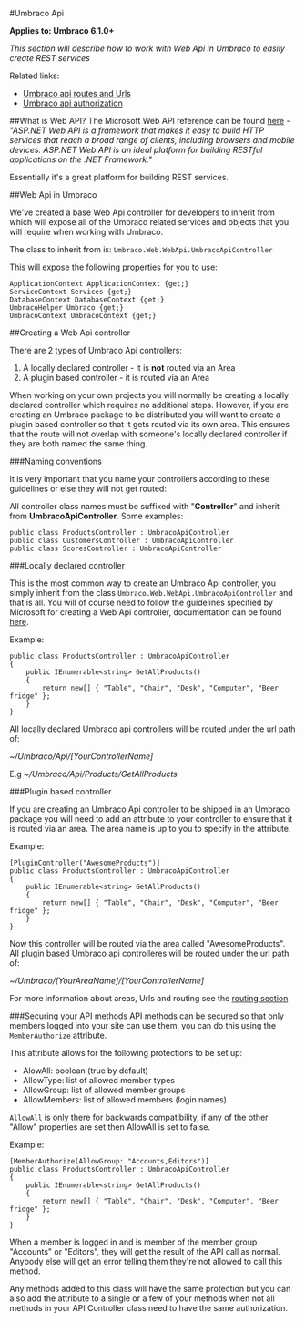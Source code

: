 #Umbraco Api

**Applies to: Umbraco 6.1.0+**

_This section will describe how to work with Web Api in Umbraco to easily create REST services_ 

Related links:

* [Umbraco api routes and Urls](routing.md)
* [Umbraco api authorization](authorization.md)

##What is Web API?
The Microsoft Web API reference can be found [here](http://www.asp.net/web-api) - *"ASP.NET Web API is a framework that makes it easy to build HTTP services that reach a broad range of clients, including browsers and mobile devices. ASP.NET Web API is an ideal platform for building RESTful applications on the .NET Framework."*

Essentially it's a great platform for building REST services.

##Web Api in Umbraco

We've created a base Web Api controller for developers to inherit from which will expose all of the Umbraco related services and objects that you will require when working with Umbraco.

The class to inherit from is: `Umbraco.Web.WebApi.UmbracoApiController`

This will expose the following properties for you to use:

	ApplicationContext ApplicationContext {get;}
	ServiceContext Services {get;}
	DatabaseContext DatabaseContext {get;}
	UmbracoHelper Umbraco {get;}
	UmbracoContext UmbracoContext {get;}
	

##Creating a Web Api controller

There are 2 types of Umbraco Api controllers: 

1. A locally declared controller - it is **not** routed via an Area
1. A plugin based controller - it is routed via an Area

When working on your own projects you will normally be creating a locally declared controller which requires no additional steps. However, if you are creating an Umbraco package to be distributed you will want to create a plugin based controller so that it gets routed via its own area. This ensures that the route will not overlap with someone's locally declared controller if they are both named the same thing.

###Naming conventions

It is very important that you name your controllers according to these guidelines or else they will not get routed:

All controller class names must be suffixed with "**Controller**" and inherit from **UmbracoApiController**. Some examples:

	public class ProductsController : UmbracoApiController
	public class CustomersController : UmbracoApiController
	public class ScoresController : UmbracoApiController

###Locally declared controller

This is the most common way to create an Umbraco Api controller, you simply inherit from the class `Umbraco.Web.WebApi.UmbracoApiController` and that is all. You will of course need to follow the guidelines specified by Microsoft for creating a Web Api controller, documentation can be found [here](http://www.asp.net/web-api).

Example:

	public class ProductsController : UmbracoApiController
	{	    
	    public IEnumerable<string> GetAllProducts()
	    {
	        return new[] { "Table", "Chair", "Desk", "Computer", "Beer fridge" };
	    }
	}

All locally declared Umbraco api controllers will be routed under the url path of:

*~/Umbraco/Api/[YourControllerName]*

E.g *~/Umbraco/Api/Products/GetAllProducts*

###Plugin based controller

If you are creating an Umbraco Api controller to be shipped in an Umbraco package you will need to add an attribute to your controller to ensure that it is routed via an area. The area name is up to you to specify in the attribute. 

Example:

	[PluginController("AwesomeProducts")]
	public class ProductsController : UmbracoApiController
	{	    
	    public IEnumerable<string> GetAllProducts()
	    {
	        return new[] { "Table", "Chair", "Desk", "Computer", "Beer fridge" };
	    }
	}

Now this controller will be routed via the area called "AwesomeProducts". All plugin based Umbraco api controlleres will be routed under the url path of:

*~/Umbraco/[YourAreaName]/[YourControllerName]*

For more information about areas, Urls and routing see the [routing section](routing.md)

###Securing your API methods
API methods can be secured so that only members logged into your site can use them, you can do this using the `MemberAuthorize` attribute.

This attribute allows for the following protections to be set up:

- AlowAll: boolean (true by default)
- AllowType: list of allowed member types
- AllowGroup: list of allowed member groups
- AllowMembers: list of allowed members (login names)

`AllowAll` is only there for backwards compatibility, if any of the other "Allow" properties are set then AllowAll is set to false.

Example:
	
	[MemberAuthorize(AllowGroup: "Accounts,Editors")]
	public class ProductsController : UmbracoApiController
	{	    
	    public IEnumerable<string> GetAllProducts()
	    {
	        return new[] { "Table", "Chair", "Desk", "Computer", "Beer fridge" };
	    }
	}
	
When a member is logged in and is member of the member group "Accounts" or "Editors", they will get the result of the API call as normal. Anybody else will get an error telling them they're not allowed to call this method.

Any methods added to this class will have the same protection but you can also add the attribute to a single or a few of your methods when not all methods in your API Controller class need to have the same authorization.
